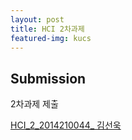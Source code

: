 ```yaml
---
layout: post
title: HCI 2차과제 
featured-img: kucs
---
```


## Submission


2차과제 제출 

[HCI_2_2014210044_ 김선욱](/assets/files/HCI_2_2014210044.pdf)

